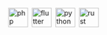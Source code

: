 <img title="php" width="40" height="40" src="https://cdn.jsdelivr.net/gh/devicons/devicon/icons/php/php-original.svg" />&nbsp;
<img title="flutter" width="40" height="40" src="https://cdn.jsdelivr.net/gh/devicons/devicon/icons/flutter/flutter-original.svg" />&nbsp;
<img title="python" width="40" height="40" src="https://cdn.jsdelivr.net/gh/devicons/devicon/icons/python/python-original.svg" />&nbsp;
<img title="rust" width="40" height="40" src="https://cdn.jsdelivr.net/gh/devicons/devicon/icons/rust/rust-original.svg" />&nbsp;
